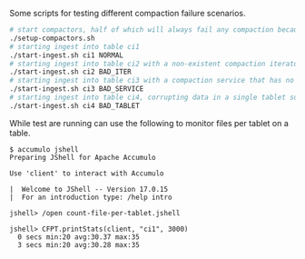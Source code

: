 <!--

    Licensed to the Apache Software Foundation (ASF) under one
    or more contributor license agreements.  See the NOTICE file
    distributed with this work for additional information
    regarding copyright ownership.  The ASF licenses this file
    to you under the Apache License, Version 2.0 (the
    "License"); you may not use this file except in compliance
    with the License.  You may obtain a copy of the License at

      https://www.apache.org/licenses/LICENSE-2.0

    Unless required by applicable law or agreed to in writing,
    software distributed under the License is distributed on an
    "AS IS" BASIS, WITHOUT WARRANTIES OR CONDITIONS OF ANY
    KIND, either express or implied.  See the License for the
    specific language governing permissions and limitations
    under the License.

-->

Some scripts for testing different compaction failure scenarios.

```bash
# start compactors, half of which will always fail any compaction because they are missing an iterator class
./setup-compactors.sh
# starting ingest into table ci1
./start-ingest.sh ci1 NORMAL
# starting ingest into table ci2 with a non-existent compaction iterator configured, all compactions should fail on this table
./start-ingest.sh ci2 BAD_ITER
# starting ingest into table ci3 with a compaction service that has no compactors running, no compactions should ever run for this table
./start-ingest.sh ci3 BAD_SERVICE
# starting ingest into table ci4, corrupting data in a single tablet such that that tablet can never compact
./start-ingest.sh ci4 BAD_TABLET
```

While test are running can use the following to monitor files per tablet on a table.

```
$ accumulo jshell
Preparing JShell for Apache Accumulo

Use 'client' to interact with Accumulo

|  Welcome to JShell -- Version 17.0.15
|  For an introduction type: /help intro

jshell> /open count-file-per-tablet.jshell

jshell> CFPT.printStats(client, "ci1", 3000)
  0 secs min:20 avg:30.37 max:35
  3 secs min:20 avg:30.28 max:35
```
